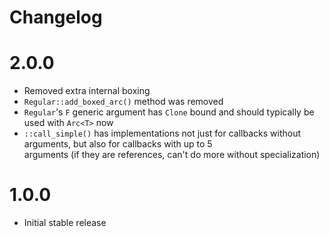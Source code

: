 # Changelog

# 2.0.0

* Removed extra internal boxing
* `Regular::add_boxed_arc()` method was removed
* `Regular`'s `F` generic argument has `Clone` bound and should typically be used with `Arc<T>` now
* `::call_simple()` has implementations not just for callbacks without arguments, but also for callbacks with up to 5  
  arguments (if they are references, can't do more without specialization)

# 1.0.0

* Initial stable release
